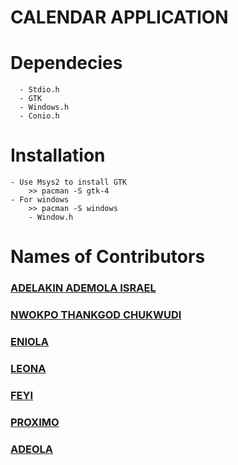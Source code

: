# CALENDAR APPLICATION

# Dependecies
      - Stdio.h
      - GTK
      - Windows.h
      - Conio.h

# Installation
    - Use Msys2 to install GTK
        >> pacman -S gtk-4
    - For windows 
        >> pacman -S windows
        - Window.h
# Names of Contributors
  ### [ADELAKIN ADEMOLA ISRAEL](https://www.github.com "Github home")
  ### [NWOKPO THANKGOD CHUKWUDI](https://www.github.com "Github home")
  ### [ENIOLA](https://www.github.com "Github home")
  ### [LEONA](https://www.github.com "Github home")
  ### [FEYI](https://www.github.com "Github home")
  ### [PROXIMO](https://www.github.com "Github home")
  ### [ADEOLA](https://www.github.com "Github home")